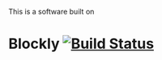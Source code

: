This is a software built on
# Blockly [![Build Status]( https://travis-ci.org/google/blockly.svg?branch=master)](https://travis-ci.org/google/blockly)
